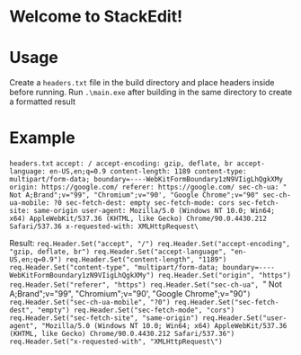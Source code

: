 # Welcome to StackEdit!

# Usage

Create a `headers.txt` file in the build directory and place headers inside before running.
Run `.\main.exe` after building in the same directory to create a formatted result

# Example
`headers.txt`
`accept: /
accept-encoding: gzip, deflate, br
accept-language: en-US,en;q=0.9
content-length: 1189
content-type: multipart/form-data; boundary=----WebKitFormBoundary1zN9VIigLhQgkXMy
origin: https://google.com/
referer: https://google.com/
sec-ch-ua: " Not A;Brand";v="99", "Chromium";v="90', "Google Chrome";v="90"
sec-ch-ua-mobile: ?0
sec-fetch-dest: empty
sec-fetch-mode: cors
sec-fetch-site: same-origin
user-agent: Mozilla/5.0 (Windows NT 10.0; Win64; x64) AppleWebKit/537.36 (KHTML, like Gecko) Chrome/90.0.4430.212 Safari/537.36
x-requested-with: XMLHttpRequest\`

Result:
`req.Header.Set("accept", "/")
req.Header.Set("accept-encoding", "gzip, deflate, br")
req.Header.Set("accept-language", "en-US,en;q=0.9")
req.Header.Set("content-length", "1189")
req.Header.Set("content-type", "multipart/form-data; boundary=----WebKitFormBoundary1zN9VIigLhQgkXMy")
req.Header.Set("origin", "https")
req.Header.Set("referer", "https")
req.Header.Set("sec-ch-ua", `" Not A;Brand";v="99", "Chromium";v="90', "Google Chrome";v="90"`)
req.Header.Set("sec-ch-ua-mobile", "?0")
req.Header.Set("sec-fetch-dest", "empty")
req.Header.Set("sec-fetch-mode", "cors")
req.Header.Set("sec-fetch-site", "same-origin")
req.Header.Set("user-agent", "Mozilla/5.0 (Windows NT 10.0; Win64; x64) AppleWebKit/537.36 (KHTML, like Gecko) Chrome/90.0.4430.212 Safari/537.36")
req.Header.Set("x-requested-with", "XMLHttpRequest\")`
